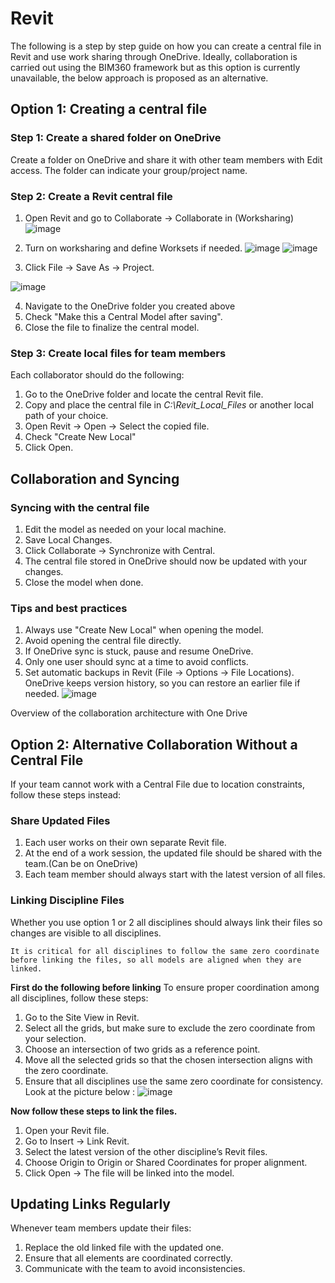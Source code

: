 # Revit

The following is a step by step guide on how you can create a central file in Revit and use work sharing through OneDrive. Ideally, collaboration is carried out using the BIM360 framework but as this option is currently unavailable, the below approach is proposed as an alternative.  

## Option 1: Creating a central file 
### Step 1: Create a shared folder on OneDrive

Create a folder on OneDrive  and share it with other team members with Edit access. The folder can indicate your group/project name. 

### Step 2: Create a Revit central file

1. Open Revit and go to Collaborate → Collaborate in (Worksharing)
![image](https://github.com/user-attachments/assets/5e462535-80d9-433f-9e39-bfe9d19659b6)

2. Turn on worksharing and define Worksets if needed.
![image](https://github.com/user-attachments/assets/58cb9907-94f1-4429-8e06-84c7451e5fc8)
![image](https://github.com/user-attachments/assets/733d8623-5796-41e4-834e-101bd96e10e0)

3. Click File → Save As → Project.

![image](https://github.com/user-attachments/assets/b5fa3bc2-3995-4f6c-92d6-4be4faeaaede)

4. Navigate to the OneDrive folder you created above
5.	Check "Make this a Central Model after saving".
6.	Close the file to finalize the central model.

### Step 3: Create local files for team members

Each collaborator should do the following:

1.	Go to the OneDrive folder and locate the central Revit file.
2.	Copy and place the central file in *C:\Revit_Local_Files* or another local path of your choice.
3.	Open Revit → Open → Select the copied file.
4.	Check "Create New Local"
5.	Click Open.

## Collaboration and Syncing

### Syncing with the central file
1.	Edit the model as needed on your local machine.
2.	Save Local Changes.
3.	Click Collaborate → Synchronize with Central.
4.	The central file stored in OneDrive  should now be updated with your changes.
5.	Close the model when done.

### Tips and best practices
1.	Always use "Create New Local" when opening the model.
2.	Avoid opening the central file directly.
3.	If OneDrive  sync is stuck, pause and resume OneDrive.
4.	Only one user should sync at a time to avoid conflicts.
5.	Set automatic backups in Revit (File → Options → File Locations).
OneDrive  keeps version history, so you can restore an earlier file if needed.
![image](https://github.com/user-attachments/assets/c2039e82-6386-4dcf-a274-d4b84cab17e8)

Overview of the collaboration architecture with One Drive

## Option 2: Alternative Collaboration Without a Central File
If your team cannot work with a Central File due to location constraints, follow these steps instead:
### Share Updated Files
1.	Each user works on their own separate Revit file.
2.	At the end of a work session, the updated file should be shared with the team.(Can be on OneDrive)
3.	Each team member should always start with the latest version of all files.
### Linking Discipline Files 
Whether you use option 1 or 2 all disciplines should always link their files so changes are visible to all disciplines. 

```{note}
It is critical for all disciplines to follow the same zero coordinate before linking the files, so all models are aligned when they are linked. 
```
**First do the following before linking**
To ensure proper coordination among all disciplines, follow these steps:
1.	Go to the Site View in Revit.
2.	Select all the grids, but make sure to exclude the zero coordinate from your selection.
3.	Choose an intersection of two grids as a reference point.
4.	Move all the selected grids so that the chosen intersection aligns with the zero coordinate.
5.	Ensure that all disciplines use the same zero coordinate for consistency.
Look at the picture below :
![image](https://github.com/user-attachments/assets/34301344-5f0c-4166-a40f-ed97fcc804fe)

**Now follow these steps to link the files.**
1.	Open your Revit file.
2.	Go to Insert → Link Revit.
3.	Select the latest version of the other discipline’s Revit files.
4.	Choose Origin to Origin or Shared Coordinates for proper alignment.
5.	Click Open → The file will be linked into the model.

## Updating Links Regularly
Whenever team members update their files:
1.	Replace the old linked file with the updated one.
2.	Ensure that all elements are coordinated correctly.
3.	Communicate with the team to avoid inconsistencies.



